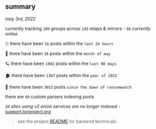
## summary
_may 3rd, 2022_

currently tracking `100` groups across `145` relays & mirrors - _`56` currently online_

⏲ there have been `16` posts within the `last 24 hours`

🦈 there have been `38` posts within the `month of may`

🪐 there have been `1082` posts within the `last 90 days`

🏚 there have been `1367` posts within the `year of 2022`

🦕 there have been `3653` posts `since the dawn of ransomwatch`

there are `49` custom parsers indexing posts

_`20` sites using v2 onion services are no longer indexed - [support.torproject.org](https://support.torproject.org/onionservices/v2-deprecation/)_

> see the project [README](https://github.com/thetanz/ransomwatch#ransomwatch--) for backend technicals

